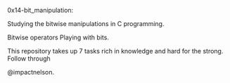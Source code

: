 0x14-bit_manipulation:

Studying the bitwise manipulations in C programming.

Bitwise operators
Playing with bits.

This repository takes up 7 tasks rich in knowledge and hard for the strong.
Follow through

@impactnelson.
